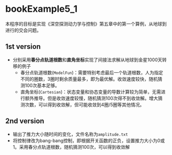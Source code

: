 # bookExample5_1

本程序的目标是实现《深空探测动力学与控制》第五章中的第一个算例，从地球到进行的交会问题。

## 1st version

* 分别采用**春分点轨道根数**和**直角坐标**实现了间接法求解从地球到金星1000天转移的例子
  * 春分点轨道根数(`ModelFun`)：需要特别考虑最后一个轨道根数，人为指定不同的圈数，3圈时剩余质量最多，即为最优解。收敛速度较快，随机猜测100次基本足够。
  * 直角坐标(`Cartesian`)：状态变量和协态变量的导数计算较为简单，无需进行额外推导。但是收敛速度较慢，随机猜测100次得不到收敛解。增大猜测次数，可以得到收敛解，但可能收敛到4圈/5圈等其他情况。

## 2nd version

* 输出了推力大小随时间的变化，文件名称为`amplitude.txt`
* 将控制律改为bang-bang控制，即根据开关函数的正负，设置推力大小为0或1。采用春分点轨道根数，随机猜测100次，可以得到收敛解
